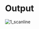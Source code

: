 # Output
![1_scanline](https://github.com/nisarg15/Basic_Computer_Vision/assets/89348092/0d637a1c-4ba9-46c6-b195-7e519fe781eb)
